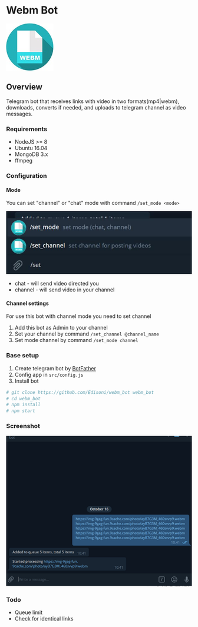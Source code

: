 # Webm Bot
![png](images/logo.jpg)

## Overview
Telegram bot that receives links with video in two formats(mp4|webm), downloads, converts if needed, and uploads to telegram channel as video messages.
 
### Requirements
* NodeJS >= 8
* Ubuntu 16.04
* MongoDB 3.x
* ffmpeg


### Configuration

#### Mode
You can set "channel" or "chat" mode with command ```/set_mode <mode>```

![jpg](images/example1.jpg)

* chat - will send video directed you
* channel - will send video in your channel


#### Channel settings
For use this bot with channel mode you need to set channel 
1) Add this bot as Admin to your channel
2) Set your channel by command ```/set_channel @channel_name```
3) Set mode channel by command ```/set_mode channel```

### Base setup

1) Create telegram bot by [BotFather](https://telegram.me/botfather)
2) Config app in ```src/config.js```
3) Install bot
``` bash
# git clone https://github.com/Edisoni/webm_bot webm_bot
# cd webm_bot
# npm install
# npm start
```

### Screenshot
![png](images/example.png)

### Todo
* Queue limit 
* Check for identical links
